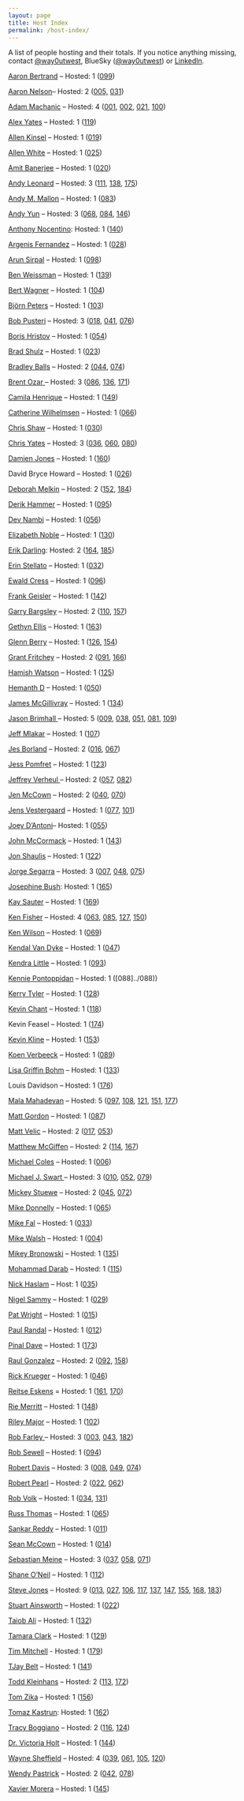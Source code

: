 ```yaml
---
layout: page
title: Host Index
permalink: /host-index/
---
```


A list of people hosting and their totals. If you notice anything missing, contact [@way0utwest](https://www.twitter.com/way0utwest), BlueSky ([@way0utwest](https://bsky.app/profile/way0utwest.bsky.social)) or [LinkedIn](https://www.linkedin.com/in/way0utwest).

[Aaron Bertrand](https://sqlblog.org/) – Hosted: 1 ([099](../099))

[Aaron Nelson](http://sqlvariant.com)– Hosted: 2 ([005,](../005) [031](../031))

[Adam Machanic](http://dataeducation.com/blog/) – Hosted: 4 ([001](../001), [002](../002), [021](../021), [100](../100))

[Alex Yates](http://workingwithdevs.com) – Hosted: 1 ([119](../119))

[Allen Kinsel](http://www.allenkinsel.com/) – Hosted: 1 ([019](../019))

[Allen White](http://sqlblog.com/blogs/allen_white/default.aspx) – Hosted: 1 ([025](../025))

[Amit Banerjee](https://troubleshootingsql.com/) – Hosted: 1 ([020](../020))

[Andy Leonard](https://andyleonard.blog) – Hosted: 3 ([111](../111), [138](../138), [175](../175))

[Andy M. Mallon](https://www.am2.co/) – Hosted: 1 ([083](../083))

[Andy Yun](https://sqlbek.wordpress.com/) – Hosted: 3 ([068](../068), [084](../084), [146](../146))

[Anthony Nocentino](https://www.centinosystems.com/blog/): Hosted: 1 ([140](../140))

[Argenis Fernandez](http://www.0xsql.com) – Hosted: 1 ([028](../028))

[Arun Sirpal](https://blobeater.blog/) – Hosted: 1 ([098](../098))

[Ben Weissman](https://bweissman.de/) – Hosted: 1 ([139](../139))

[Bert Wagner](https://bertwagner.com/) – Hosted: 1 ([104](../104))

[Björn Peters](https://www.sql-aus-hamburg.de) – Hosted: 1 ([103](../103))

[Bob Pusteri](http://www.bobpusateri.com/) – Hosted: 3 ([018](../018), [041](../041), [076](../076))

[Boris Hristov](http://borishristov.com/) – Hosted: 1 ([054](../054))

[Brad Shulz](http://bradsruminations.blogspot.com/) – Hosted: 1 ([023](../023))

[Bradley Balls](http://www.sqlballs.com/) – Hosted: 2 [(044](../044), [074](../074))

[Brent Ozar ](https://www.brentozar.com/archive/author/brento/)– Hosted: 3 ([086](../086), [136](../136), [171](../171))

[Camila Henrique](https://camilahenrique.com/) – Hosted: 1 ([149](../149))

[Catherine Wilhelmsen](https://www.cathrinewilhelmsen.net) – Hosted: 1 ([066](../066))

[Chris Shaw](https://chrisshaw.wordpress.com/) – Hosted: 1 ([030](../030))

[Chris Yates](http://www.toadworld.com/members/chris-yates) – Hosted: 3 ([036](../036), [060](../060), [080](../080))

[Damien Jones](https://amazonwebshark.com/) – Hosted: 1 ([160](../160))

David Bryce Howard – Hosted: 1 ([026](../026))

[Deborah Melkin](https://debthedba.wordpress.com/) – Hosted: 2 ([152](../152), [184](../184))

[Derik Hammer](https://www.sqlhammer.com/) – Hosted: 1 ([095](../095))

[Dev Nambi](http://devnambi.com) – Hosted: 1 ([056](../056))

[Elizabeth Noble](https://sqlzelda.wordpress.com/) – Hosted: 1 ([130](../130))

[Erik Darling](https://erikdarlingdata.com/): Hosted: 2 ([164](../164), [185](../185))

[Erin Stellato](http://erinstellato.com) – Hosted: 1 ([032](../032))

[Ewald Cress](https://sqlonice.com) – Hosted: 1 ([096](../096))

[Frank Geisler](https://gds-business-intelligence.de/category/sql-server/) – Hosted: 1 ([142](../142))

[Garry Bargsley](https://garrybargsley.com) – Hosted: 2 ([110](../110), [157](../157))

[Gethyn Ellis](https://www.gethynellis.com/blog) – Hosted: 1 ([163](../163))

[Glenn Berry](https://glennsqlperformance.com/) – Hosted: 1 ([126,](../154) [154](../154))

[Grant Fritchey](http://www.scarydba.com) – Hosted: 2 ([091](../091), [166](../166))

[Hamish Watson](https://hybriddbablog.com/) – Hosted: 1 ([125](../125))

[Hemanth D](https://sqlchow.wordpress.com/) – Hosted: 1 ([050](../050))

[James McGillivray](https://jimbabwe.co.za/blog-posts/) – Hosted: 1 ([134](../134))

[Jason Brimhall ](http://jasonbrimhall.info/)– Hosted: 5 ([009](../009), [038](../038), [051](../051), [081](../081), [109](../109))

[Jeff Mlakar](https://www.mlakartechtalk.com/) – Hosted: 1 ([107](../107))

[Jes Borland](http://blogs.lessthandot.com/index.php/author/grrlgeek/) – Hosted: 2 ([016](../016), [067](../067))

[Jess Pomfret](https://jesspomfret.com/) – Hosted: 1 ([123](../123))

[Jeffrey Verheul ](https://devjef.wordpress.com/)– Hosted: 2 ([057](../057), [082](../082))

[Jen McCown](http://www.midnightdba.com/Jen/author/jen/) – Hosted: 2 ([040](../040), [070](../070))

[Jens Vestergaard](http://t-sql.dk/?author=1) – Hosted: 1 ([077](../077), [101](../101))

[Joey D’Antoni](https://joeydantoni.com/)– Hosted: 1 ([055](../055))

[John McCormack](https://johnmccormack.it/) – Hosted: 1 ([143](../143))

[Jon Shaulis](https://jonshaulis.com) – Hosted: 1 ([122](../122))

[Jorge Segarra](http://www.sqlchicken.com/) – Hosted: 3 ([007](../007), [048](../048), [075](../075))

[Josephine Bush](https://sqlkitty.com/): Hosted: 1 ([165](../165))

[Kay Sauter](https://www.kayondata.com/) – Hosted: 1 ([169](../169))

[Ken Fisher](https://sqlstudies.com/) – Hosted: 4 ([063](../063), [085](../085), [127](../127), [150](../150))

[Ken Wilson](http://sqlbama.com/) – Hosted: 1 ([069](../069))

[Kendal Van Dyke](http://www.kendalvandyke.com/) – Hosted: 1 ([047](../047))

[Kendra Little](https://littlekendra.com/) – Hosted: 1 ([093](../093))

[Kennie Pontoppidan](http://www.pontop.dk/blog) – Hosted: 1 ([088]../088))

[Kerry Tyler](https://www.airbornegeek.com/) – Hosted: 1 ([128](../128))

[Kevin Chant](https://www.kevinrchant.com/) – Hosted: 1 ([118](../118))

Kevin Feasel – Hosted: 1 ([174](../174))

[Kevin Kline](https://kevinekline.com/) – Hosted: 1 ([153](../153))

[Koen Verbeeck](http://sqlkover.com) – Hosted: 1 ([089](../089))

[Lisa Griffin Bohm](https://lisagb.info/) – Hosted: 1 ([133](../133))

Louis Davidson – Hosted: 1 ([176](../176))

[Mala Mahadevan](https://curiousaboutdata.com/) – Hosted: 5 ([097](../097), [108](../108), [121](../121), [151](../151), [177](../177))

[Matt Gordon](https://sqlatspeed.com/2017/02/07/announcing-t-sql-tuesday-87/) – Hosted: 1 ([087](../087))

[Matt Velic](http://mattvelic.com/) – Hosted: 2 ([017](../017), [053](../053))

[Matthew McGiffen](https://matthewmcgiffen.com/) – Hosted: 2 ([114](../114), [167](../167))

[Michael Coles](http://sqlblog.com/blogs/michael_coles/default.aspx) – Hosted: 1 ([006](../006))

[Michael J. Swart ](http://michaeljswart.com/)– Hosted: 3 ([010](../010), [052](../052), [079](../079))

[Mickey Stuewe](http://mickeystuewe.com/) – Hosted: 2 ([045](../045), [072](../072))

[Mike Donnelly](https://sqlmd.wordpress.com) – Hosted: 1 ([065](../065))

[Mike Fal](http://www.mikefal.net/) – Hosted: 1 ([033](../033))

[Mike Walsh](https://straightpathsql.com/sql-server-blog/) – Hosted: 1 ([004](../004))

[Mikey Bronowski](https://www.bronowski.it/blog/) – Hosted: 1 ([135](../135))

[Mohammad Darab](https://mohammaddarab.com/) – Hosted: 1 ([115](../115))

[Nick Haslam](https://blog.nhaslam.com/) – Host: 1 ([035](../035))

[Nigel Sammy](http://www.nigelpsammy.com/) – Hosted: 1 ([029](../029))

[Pat Wright](https://sqlasylum.wordpress.com/) – Hosted: 1 ([015](../015))

[Paul Randal](http://www.sqlskills.com/blogs/paul/) – Hosted: 1 ([012](../012))

[Pinal Dave](https://blog.sqlauthority.com/) – Hosted: 1 ([173](../173))

[Raul Gonzalez](http://www.sqldoubleg.com) – Hosted: 2 ([092](../092), [158](../158))

[Rick Krueger](http://www.dataogre.com/) – Hosted: 1 ([046](../046))

[Reitse Eskens](https://sqlreitse.com/) = Hosted: 1 ([161](../161), [170](../170))

[Rie Merritt](http://www.riepedia.net/) – Hosted: 1 ([148](../148))

[Riley Major](https://scribnasium.com/) – Hosted: 1 ([102](../102))

[Rob Farley ](http://sqlblog.com/blogs/rob_farley/)– Hosted: 3 ([003](../003), [043](../043), [182](../182))

[Rob Sewell](https://sqldbawithabeard.com) – Hosted: 1 ([094](../094))

[Robert Davis](http://www.sqlsoldier.com/wp/) – Hosted: 3 ([008](../008), [049](../049), [074](../074))

[Robert Pearl](http://www.sqlservercentral.com/blogs/pearlknows/) – Hosted: 2 ([022](../022), [062](../062))

[Rob Volk](https://weblogs.sqlteam.com/robv/) – Hosted: 1 ([034](../034), [131](../131))

[Russ Thomas](https://sqljudo.wordpress.com) – Hosted: 1 ([065](../065))

[Sankar Reddy](http://sankarreddy.com/) – Hosted: 1 ([011](../011))

[Sean McCown](http://www.midnightdba.com/DBARant/author/kenpodba/) – Hosted: 1 ([014](../014))

[Sebastian Meine](http://sqlity.net/en/blog/) – Hosted: 3 ([037](../037), [058](../058), [071](../071))

[Shane O’Neil](https://nocolumnname.blog/) – Hosted: 1 ([112](../112))

[Steve Jones](https://voiceofthedba.com) – Hosted: 9 ([013](../013), [027](../027), [106](../106), [117](../117), [137](../137), [147](../147), [155](../155), [168](../168), [183](../183))

[Stuart Ainsworth](http://codegumbo.com/) – Hosted: 1 ([022](../022))

[Taiob Ali](https://sqlworldwide.com/) – Hosted: 1 ([132](../132))

[Tamara Clark](https://clarkcreations.net/blog/) – Hosted: 1 ([129](../129))

[Tim Mitchell](https://www.timmitchell.net) - Hosted: 1 ([179](../179))

[TJay Belt](https://tjaybelt.blogspot.com/) – Hosted: 1 ([141](../141))

[Todd Kleinhans](https://toddkleinhans.wordpress.com/) – Hosted: 2 ([113](../113), [172](../172))

[Tom Zika](https://straightforwardsql.com/) – Hosted: 1 ([156](../156))

[Tomaz Kastrun](https://tomaztsql.wordpress.com/): Hosted: 1 ([162](../162))

[Tracy Boggiano](https://tracyboggiano.com) – Hosted: 2 ([116](../116), [124](../124))

[Dr. Victoria Holt](https://blog.victoriaholt.co.uk/) – Hosted: 1 ([144](../144))

[Wayne Sheffield](http://blog.waynesheffield.com) – Hosted: 4 ([039](../039), [061](../061), [105](../105), [120](../120))

[Wendy Pastrick](https://wendyverse.blogspot.com/) – Hosted: 2 ([042](../042), [078](../078))

[Xavier Morera](https://www.xaviermorera.com/) – Hosted: 1 ([145](../145))
